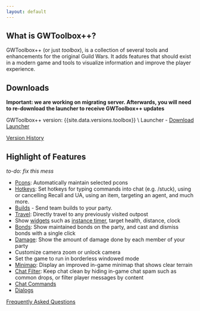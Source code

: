 ```yaml
---
layout: default
---
```


## What is GWToolbox++?
GWToolbox++ (or just *toolbox*), is a collection of several tools and enhancements for the original Guild Wars. It adds features that should exist in a modern game and tools to visualize information and improve the player experience.

## Downloads
**Important: we are working on migrating server. Afterwards, you will need to re-download the launcher to receive GWToolbox++ updates**


GWToolbox++ version: {{site.data.versions.toolbox}} \\
Launcher <!-- version: {{site.data.versions.launcher}} --> - [Download Launcher](http://github.com/HasKha/GWToolboxpp/releases/download/2.0-launcher/GWToolbox.exe)

[Version History](pages/version_history)

## Highlight of Features
*to-do: fix this mess*

* [Pcons](pages/pcons): Automatically maintain selected pcons
* [Hotkeys](pages/hotkeys): Set hotkeys for typing commands into chat (e.g. /stuck), using or cancelling Recall and UA, using an item, targeting an agent, and much more.
* [Builds](pages/builds) - Send team builds to your party.
* [Travel](pages/travel): Directly travel to any previously visited outpost
* Show [widgets](pages/widgets) such as [instance timer](pages/timer), target health, distance, clock
* [Bonds](pages/bonds): Show maintained bonds on the party, and cast and dismiss bonds with a single click
* [Damage](pages/damage): Show the amount of damage done by each member of your party
* Customize camera zoom or unlock camera
* Set the game to run in borderless windowed mode
* [Minimap](pages/minimap): Display an improved in-game minimap that shows clear terrain
* [Chat Filter](pages/chat_filter): Keep chat clean by hiding in-game chat spam such as common drops, or filter player messages by content
* [Chat Commands](pages/chat_commands)
* [Dialogs](pages/dialogs)

[Frequently Asked Questions](pages/faq)
